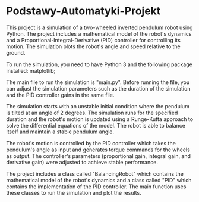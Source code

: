 # Podstawy-Automatyki-Projekt
This project is a simulation of a two-wheeled inverted pendulum robot using Python. The project includes a mathematical model of the robot's dynamics and a Proportional-Integral-Derivative (PID) controller for controlling its motion. The simulation plots the robot's angle and speed relative to the ground.

To run the simulation, you need to have Python 3 and the following package installed:
matplotlib;

The main file to run the simulation is "main.py". Before running the file, you can adjust the simulation parameters such as the duration of the simulation and the PID controller gains in the same file.

The simulation starts with an unstable initial condition where the pendulum is tilted at an angle of 2 degrees. The simulation runs for the specified duration and the robot's motion is updated using a Runge-Kutta approach to solve the differential equations of the model. The robot is able to balance itself and maintain a stable pendulum angle.

The robot's motion is controlled by the PID controller which takes the pendulum's angle as input and generates torque commands for the wheels as output. The controller's parameters (proportional gain, integral gain, and derivative gain) were adjusted to achieve stable performance.

The project includes a class called "BalancingRobot" which contains the mathematical model of the robot's dynamics and a class called "PID" which contains the implementation of the PID controller. The main function uses these classes to run the simulation and plot the results.
